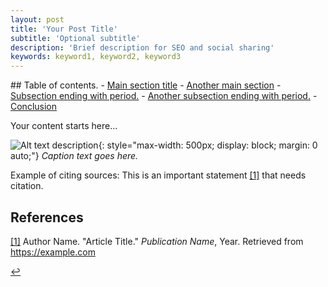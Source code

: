 ```yaml
---
layout: post
title: 'Your Post Title'
subtitle: 'Optional subtitle'
description: 'Brief description for SEO and social sharing'
keywords: keyword1, keyword2, keyword3
---
```


<!-- Table of Contents (use for posts with 3+ sections) -->
<div class="toc-container">
## Table of contents.
- <a href="#section-1">Main section title</a>
- <a href="#section-2">Another main section</a>
  - <a href="#subsection-1">Subsection ending with period.</a>
  - <a href="#subsection-2">Another subsection ending with period.</a>
- <a href="#conclusion">Conclusion</a>
</div>

Your content starts here...

<!-- OFFICIAL IMAGE + CAPTION PATTERN (works everywhere automatically) -->
![Alt text description](/files/pics/example.jpg){: style="max-width: 500px; display: block; margin: 0 auto;"}
*Caption text goes here.*

<!-- This pattern is automatically styled by the unified CSS system -->
<!-- No containers or special classes needed - just use this exact format -->

Example of citing sources: This is an important statement <a href="#ref1">[1]</a> that needs citation.

## References

<a id="ref1" href="#ref1-back">[1]</a> Author Name. "Article Title." *Publication Name*, Year. Retrieved from <a href="https://example.com" target="_blank">https://example.com</a>

<a id="ref1-back" href="#ref1">↩</a> 